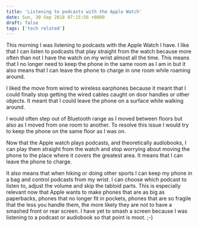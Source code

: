 ```yaml
---
title: 'Listening to podcasts with the Apple Watch'
date: Sun, 30 Sep 2018 07:15:56 +0000
draft: false
tags: ['tech related']
---
```


This morning I was listening to podcasts with the Apple Watch I have. I like that I can listen to podcasts that play straight from the watch because more often than not I have the watch on my wrist almost all the time. This means that I no longer need to keep the phone in the same room as I am in but it also means that I can leave the phone to charge in one room while roaming around. 

I liked the move from wired to wireless earphones because it meant that I could finally stop getting the wired cables caught on door handles or other objects. It meant that I could leave the phone on a surface while walking around. 

I would often step out of Bluetooth range as I moved between floors but also as I moved from one room to another. To resolve this issue I would try to keep the phone on the same floor as I was on. 

Now that the Apple watch plays podcasts, and theoretically audiobooks, I can play them straight from the watch and stop worrying about moving the phone to the place where it covers the greatest area. It means that I can leave the phone to charge. 

It also means that when hiking or doing other sports I can keep my phone in a bag and control podcasts from my wrist. I can choose which podcast to listen to, adjust the volume and skip the tabloid parts. This is especially relevant now that Apple wants to make phones that are as big as paperbacks, phones that no longer fit in pockets, phones that are so fragile that the less you handle them, the more likely they are not to have a smashed front or rear screen. I have yet to smash a screen because I was listening to a podcast or audiobook so that point is moot. ;-)